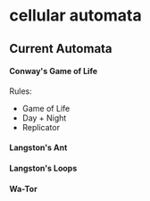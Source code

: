 # cellular automata

## Current Automata

#### Conway's Game of Life

Rules:
- Game of Life
- Day + Night
- Replicator

#### Langston's Ant

#### Langston's Loops

#### Wa-Tor
 
